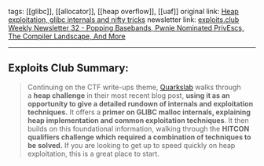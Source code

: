 tags:  [[glibc]], [[allocator]], [[heap overflow]], [[uaf]]
original link: [Heap exploitation, glibc internals and nifty tricks](https://blog.quarkslab.com/heap-exploitation-glibc-internals-and-nifty-tricks.html?ref=blog.exploits.club)
newsletter link: [exploits.club Weekly Newsletter 32 - Popping Basebands, Pwnie Nominated PrivEscs, The Compiler Landscape, And More](https://blog.exploits.club/exploits-club-weekly-newsletter-32-2/)

---
## Exploits Club Summary:
> Continuing on the CTF write-ups theme, [Quarkslab](https://www.quarkslab.com/?ref=blog.exploits.club) walks through a **heap challenge** in their most recent blog post, **using it as an opportunity to give a detailed rundown of internals and exploitation techniques.** It offers a **primer on GLIBC malloc internals, explaining heap implementation and common exploitation techniques**. It then builds on this foundational information, walking through the **HITCON qualifiers challenge which required a combination of techniques to be solved.** If you are looking to get up to speed quickly on heap exploitation, this is a great place to start.